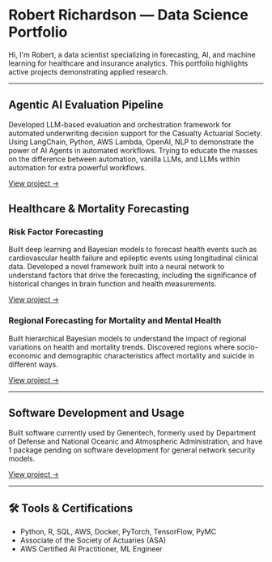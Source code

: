 # Robert Richardson — Data Science Portfolio

Hi, I'm Robert, a data scientist specializing in forecasting, AI, and machine learning for healthcare and insurance analytics. 
This portfolio highlights active projects demonstrating applied research.

---

##  Agentic AI Evaluation Pipeline
Developed LLM-based evaluation and orchestration framework for automated underwriting decision support for the Casualty Actuarial Society. Using LangChain, Python, AWS Lambda, OpenAI, NLP to demonstrate the power of AI Agents in automated workflows. Trying to educate the masses on the difference between automation, vanilla LLMs, and LLMs within automation for extra powerful workflows. 

[View project →](../Robert-Richardson-Projects-agentic-ai-eval)


##  Healthcare & Mortality Forecasting

### Risk Factor Forecasting
Built deep learning and Bayesian models to forecast health events such as cardiovascular health failure and epileptic events using longitudinal clinical data.  Developed a novel framework built into a neural network to understand factors that drive the forecasting, including the significance of historical changes in brain function and health measurements. 

[View project →](./risk_factor_forecasting)

### Regional Forecasting for Mortality and Mental Health
Built hierarchical Bayesian models to understand the impact of regional variations on health and mortality trends. Discovered regions where socio-economic and demographic characteristics affect mortality and suicide in different ways. 

[View project →](./mortality_models)

---

##  Software Development and Usage
Built software currently used by Genentech, formerly used by Department of Defense and National Oceanic and Atmospheric Administration, and have 1 package pending on software development for general network security models. 

[View project →](./dissolution_package)




---

## 🛠️ Tools & Certifications
- Python, R, SQL, AWS, Docker, PyTorch, TensorFlow, PyMC
- Associate of the Society of Actuaries (ASA)
- AWS Certified AI Practitioner, ML Engineer

